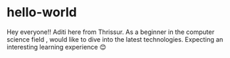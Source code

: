 # hello-world
Hey everyone!! Aditi here from Thrissur. As a beginner in the computer science field , would like to dive into the latest technologies. Expecting an interesting learning experience 😊
